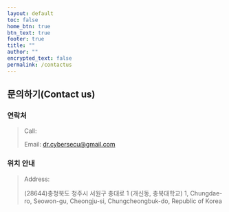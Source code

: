 ```yaml
---
layout: default
toc: false
home_btn: true
btn_text: true
footer: true
title: ""
author: ""
encrypted_text: false
permalink: /contactus
---
```


## 문의하기(Contact us)

### 연락처
>Call:
>
>Email: dr.cybersecu@gmail.com


### 위치 안내
>Address:
>
>(28644)충청북도 청주시 서원구 충대로 1 (개신동, 충북대학교)
>1, Chungdae-ro, Seowon-gu, Cheongju-si, Chungcheongbuk-do, Republic of Korea

